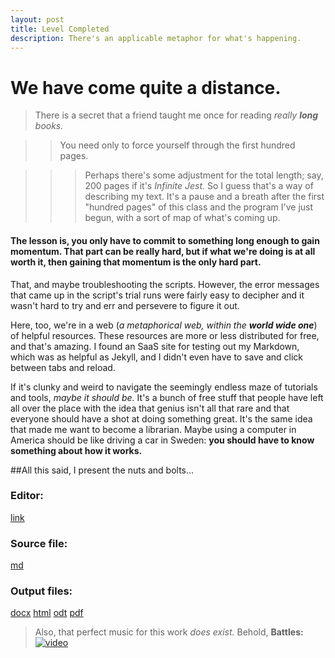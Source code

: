 ```yaml
---
layout: post
title: Level Completed
description: There's an applicable metaphor for what's happening.
---
```

# We have come quite a distance.

> There is a secret that a friend taught me once for reading *really **long** books.*

>> You need only to force yourself through the first hundred pages.

>>> Perhaps there's some adjustment for the total length; say, 200 pages if it's _Infinite Jest._ So I guess that's a way of describing my text. It's a pause and a breath after the first "hundred pages" of this class and the program I've just begun, with a sort of map of what's coming up.

#### The lesson is, you only have to commit to something long enough to gain momentum. That part can be really hard, but if what we're doing is at all worth it, then gaining that momentum is the only hard part.

That, and maybe troubleshooting the scripts. However, the error messages that came up in the script's trial runs were fairly easy to decipher and it wasn't hard to try and err and persevere to figure it out.

Here, too, we're in a web (_a metaphorical web, within the __world wide one___) of helpful resources. These resources are more or less distributed for free, and that's amazing. I found an SaaS site for testing out my Markdown, which was as helpful as Jekyll, and I didn't even have to save and click between tabs and reload.

If it's clunky and weird to navigate the seemingly endless maze of tutorials and tools, _maybe it should be._ It's a bunch of free stuff that people have left all over the place with the idea that genius isn't all that rare and that everyone should have a shot at doing something great. It's the same idea that made me want to become a librarian. Maybe using a computer in America should be like driving a car in Sweden: **you should have to know something about how it works.**

##All this said, I present the nuts and bolts...

### Editor:
[link](https://ide.c9.io/minorfires/assignment3)
### Source file:
[md](https://preview.c9users.io/minorfires/assignment3/assignment-3-minorfires/2017-project-list.md)
### Output files:
[docx](https://preview.c9users.io/minorfires/assignment3/assignment-3-minorfires/2017-project-list.docx)
[html](https://preview.c9users.io/minorfires/assignment3/assignment-3-minorfires/2017-project-list.html)
[odt](https://preview.c9users.io/minorfires/assignment3/assignment-3-minorfires/2017-project-list.odt)
[pdf](https://preview.c9users.io/minorfires/assignment3/assignment-3-minorfires/2017-project-list.pdf)

>Also, that perfect music for this work _does exist._ Behold, **Battles:**
[![video](http://img.youtube.com/vi/N-rc0j1hdkA/0.jpg)](http://www.youtube.com/watch?v=N-rc0j1hdkA)
